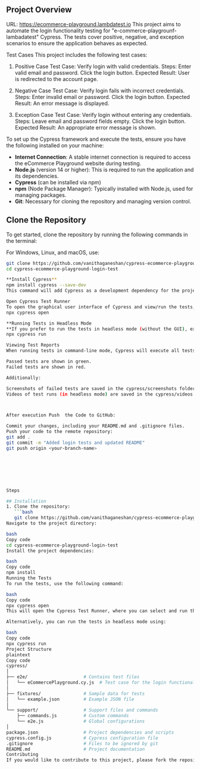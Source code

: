 ## Project Overview
URL: https://ecommerce-playground.lambdatest.io
This project aims to automate the login functionality testing for "e-commerce-playgrounf-lambadatest" Cypress. The tests cover positive, negative, and exception scenarios to ensure the application behaves as expected.

Test Cases
This project includes the following test cases:

1. Positive Case
Test Case: Verify login with valid credentials.
  Steps:
  Enter valid email and password.
  Click the login button.
  Expected Result: User is redirected to the account page.

2. Negative Case
Test Case: Verify login fails with incorrect credentials.
  Steps:
  Enter invalid email or password.
  Click the login button.
  Expected Result: An error message is displayed.

3. Exception Case
Test Case: Verify login without entering any credentials.
  Steps:
  Leave email and password fields empty.
  Click the login button.
  Expected Result: An appropriate error message is shown.


To set up the Cypress framework and execute the tests, ensure you have the following installed on your machine:

- **Internet Connection**: A stable internet connection is required to access the eCommerce Playground website during testing.
- **Node.js** (version 14 or higher): This is required to run the application and its dependencies.
- **Cypress** (can be installed via npm)
- **npm** (Node Package Manager): Typically installed with Node.js, used for managing packages.
- **Git**: Necessary for cloning the repository and managing version control.

## Clone the Repository

To get started, clone the repository by running the following commands in the terminal:

For Windows, Linux, and macOS, use:

```bash
git clone https://github.com/vanithaganeshan/cypress-ecommerce-playground-login-test.git
cd cypress-ecommerce-playground-login-test

**Install Cypress**
npm install cypress --save-dev
This command will add Cypress as a development dependency for the project.

Open Cypress Test Runner
To open the graphical user interface of Cypress and view/run the tests, execute the following command:
npx cypress open

**Running Tests in Headless Mode
**If you prefer to run the tests in headless mode (without the GUI), execute the following command:
npx cypress run

Viewing Test Reports
When running tests in command-line mode, Cypress will execute all tests without opening the Test Runner GUI. The test results will display directly in the terminal, where:

Passed tests are shown in green.
Failed tests are shown in red.

Additionally:

Screenshots of failed tests are saved in the cypress/screenshots folder.
Videos of test runs (in headless mode) are saved in the cypress/videos folder.



After execution Push  the Code to GitHub:

Commit your changes, including your README.md and .gitignore files.
Push your code to the remote repository:
git add .
git commit -m "Added login tests and updated README"
git push origin <your-branch-name> 







Steps 

## Installation
1. Clone the repository:
   ```bash
   git clone https://github.com/vanithaganeshan/cypress-ecommerce-playground-login-test.git
Navigate to the project directory:

bash
Copy code
cd cypress-ecommerce-playground-login-test
Install the project dependencies:

bash
Copy code
npm install
Running the Tests
To run the tests, use the following command:

bash
Copy code
npx cypress open
This will open the Cypress Test Runner, where you can select and run the test files.

Alternatively, you can run the tests in headless mode using:

bash
Copy code
npx cypress run
Project Structure
plaintext
Copy code
cypress/
│
├── e2e/                     # Contains test files
│   └── eCommercePlayground.cy.js  # Test case for the login functionality
│
├── fixtures/                # Sample data for tests
│   └── example.json         # Example JSON file
│
└── support/                 # Support files and commands
    ├── commands.js          # Custom commands
    └── e2e.js               # Global configurations
│
package.json                 # Project dependencies and scripts
cypress.config.js            # Cypress configuration file
.gitignore                   # Files to be ignored by git
README.md                    # Project documentation
Contributing
If you would like to contribute to this project, please fork the repository and create a pull request with your changes.
